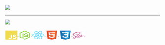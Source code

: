 
<!--
**SirSgt/SirSgt** is a ✨ _special_ ✨ repository because its `README.md` (this file) appears on your GitHub profile.

Here are some ideas to get you started:

- 🔭 I’m currently working on ...
- 🌱 I’m currently learning ...
- 👯 I’m looking to collaborate on ...
- 🤔 I’m looking for help with ...
- 💬 Ask me about ...
- 📫 How to reach me: ...
- 😄 Pronouns: ...
- ⚡ Fun fact: ...
-->

<!-- <img align="right" width="400" height="400" src="https://media.tenor.com/qA9u4ETE66MAAAAC/hello-there-kenobi.gif"> -->

   ![](https://media.tenor.com/qA9u4ETE66MAAAAC/hello-there-kenobi.gif)
<!--    [![Codepen Badge](https://img.shields.io/badge/-Codepen-000?style=flat-square&logo=Codepen&logoColor=white&link=https://codepen.io/your-work)](https://codepen.io/your-work)
 -->
 
 ***
 
<div>
   <a href="https://github.com/joseanesemedo">
<!--    <img height="180em" src="https://github-readme-stats.vercel.app/api?username=joseanesemedo&show_icons=true&theme=tokyonight&include_all_commits=true&count_private=true"/> -->
   <img height="180em" src="https://github-readme-stats.vercel.app/api/top-langs/?username=joseanesemedo&layout=compact&langs_count=7&theme=tokyonight"/>
</div>

<div style="display: inline_block"><br>
   <img align="center" alt="Js" height="30" width="40" src="https://raw.githubusercontent.com/devicons/devicon/master/icons/javascript/javascript-plain.svg">
   <img align="center" alt="Ts" height="30" width="40" src="https://github.com/devicons/devicon/blob/master/icons/nodejs/nodejs-plain.svg">
   <img align="center" alt="React" height="30" width="40" src="https://raw.githubusercontent.com/devicons/devicon/master/icons/react/react-original.svg">
   <img align="center" alt="HTML" height="30" width="40" src="https://raw.githubusercontent.com/devicons/devicon/master/icons/html5/html5-original.svg">
   <img align="center" alt="CSS" height="30" width="40" src="https://raw.githubusercontent.com/devicons/devicon/master/icons/css3/css3-original.svg">
   <img align="center" alt="SCSS" height="30" width="40" src="https://raw.githubusercontent.com/devicons/devicon/master/icons/sass/sass-original.svg">
</div>
 
